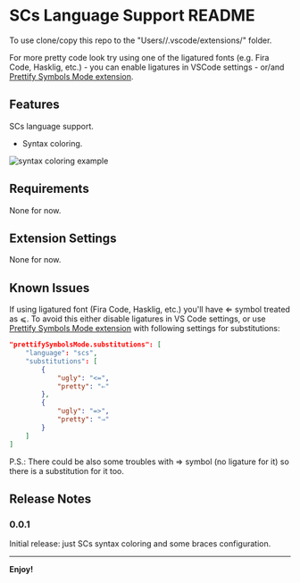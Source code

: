 # SCs Language Support README

To use clone/copy this repo to the "Users/<USER>/.vscode/extensions/" folder.

For more pretty code look try using one of the ligatured fonts (e.g. Fira Code, Hasklig, etc.) - you can enable ligatures in VSCode settings - or/and [Prettify Symbols Mode extension][1].

## Features

SCs language support.

* Syntax coloring.


![syntax coloring example](http://i.imgur.com/SyqI18K.png)

## Requirements

None for now.

## Extension Settings

None for now.

## Known Issues

If using ligatured font (Fira Code, Hasklig, etc.) you'll have ⇐ symbol treated as ⩽. To avoid this either disable ligatures in VS Code settings, or use [Prettify Symbols Mode extension][1] with following settings for substitutions:

```json
"prettifySymbolsMode.substitutions": [
    "language": "scs",
    "substitutions": [
        {
            "ugly": "<=",
            "pretty": "⇐"
        },
        {
            "ugly": "=>",
            "pretty": "⇒"
        }
    ]
]
```

P.S.: There could be also some troubles with ⇒ symbol (no ligature for it) so there is a substitution for it too.

## Release Notes

### 0.0.1

Initial release: just SCs syntax coloring and some braces configuration.

-----------------------------------------------------------------------------------------------------------

**Enjoy!**

[1]: https://github.com/siegebell/vsc-prettify-symbols-mode